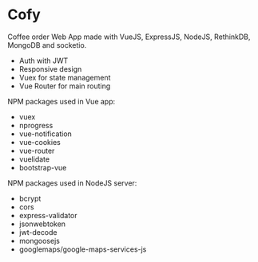 # Cofy
Coffee order Web App made with VueJS, ExpressJS, NodeJS, RethinkDB, MongoDB and socketio.

* Auth with JWT
* Responsive design
* Vuex for state management
* Vue Router for main routing

NPM packages used in Vue app:
* vuex
* nprogress
* vue-notification
* vue-cookies
* vue-router
* vuelidate
* bootstrap-vue

NPM packages used in NodeJS server:
* bcrypt
* cors
* express-validator
* jsonwebtoken
* jwt-decode
* mongoosejs
* googlemaps/google-maps-services-js
